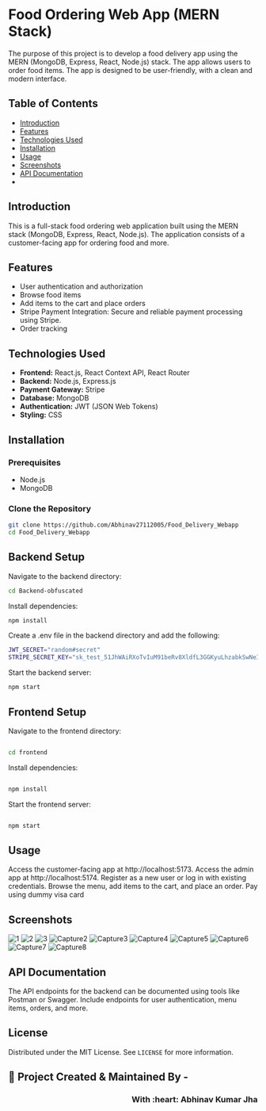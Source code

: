 # Food Ordering Web App (MERN Stack)

The purpose of this project is to develop a food delivery app using the MERN (MongoDB, Express, React, Node.js) stack. The app allows users to order food items. The app is designed to be user-friendly, with a clean and modern interface.

## Table of Contents
- [Introduction](#introduction)
- [Features](#features)
- [Technologies Used](#technologies-used)
- [Installation](#installation)
- [Usage](#usage)
- [Screenshots](#screenshots)
- [API Documentation](#api-documentation)
- 

## Introduction
This is a full-stack food ordering web application built using the MERN stack (MongoDB, Express, React, Node.js). The application consists of a customer-facing app for ordering food and more.

## Features
- User authentication and authorization
- Browse food items
- Add items to the cart and place orders
- Stripe Payment Integration: Secure and reliable payment processing using Stripe.
- Order tracking

## Technologies Used
- **Frontend:** React.js, React Context API, React Router
- **Backend:** Node.js, Express.js
- **Payment Gateway:** Stripe
- **Database:** MongoDB
- **Authentication:** JWT (JSON Web Tokens)
- **Styling:** CSS

## Installation
### Prerequisites
- Node.js
- MongoDB

### Clone the Repository
```sh
git clone https://github.com/Abhinav27112005/Food_Delivery_Webapp
cd Food_Delivery_Webapp
```

## Backend Setup
Navigate to the backend directory:

```sh
cd Backend-obfuscated

```
Install dependencies:

```sh
npm install
```

Create a .env file in the backend directory and add the following:

```sh
JWT_SECRET="random#secret"
STRIPE_SECRET_KEY="sk_test_51JhWAiRXoTvIuM91beRv8XldfL3GGKyuLhzabkSwNeIXryY51G9UKnwNUFcotg0N6k4UAGhiprjJd4XhAF85JCN4004TC42zkl"
```

Start the backend server:

```sh
npm start
```
## Frontend Setup
Navigate to the frontend directory:

```sh

cd frontend
```

Install dependencies:
```sh

npm install
```

Start the frontend server:
```sh

npm start
```

## Usage
Access the customer-facing app at http://localhost:5173.
Access the admin app at http://localhost:5174.
Register as a new user or log in with existing credentials.
Browse the menu, add items to the cart, and place an order.
Pay using dummy visa card

## Screenshots
![1](https://github.com/)
![2](https://github.com/)
![3](https://github.com/)
![Capture2](https://github.com/)
![Capture3](https://github.com/)
![Capture4](https://github.com/)
![Capture5](https://github.com/)
![Capture6](https://github.com/)
![Capture7](https://github.com/)
![Capture8](https://github.com/)

## API Documentation
The API endpoints for the backend can be documented using tools like Postman or Swagger. Include endpoints for user authentication, menu items, orders, and more.

## License

Distributed under the MIT License. See `LICENSE` for more information.  

<!-- CONTACT -->

## :man: Project Created & Maintained By -

<h3 align="right">With :heart:     Abhinav Kumar Jha</h3>
